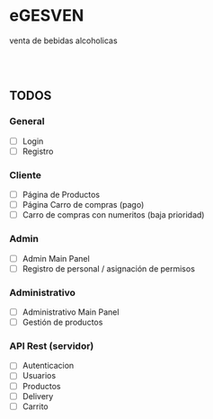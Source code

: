 # eGESVEN
venta de bebidas alcoholicas

<br>
<br>

## TODOS

### General
- [ ] Login
- [ ] Registro

### Cliente
- [ ] Página de Productos
- [ ] Página Carro de compras (pago)
- [ ] Carro de compras con numeritos (baja prioridad)

### Admin
- [ ] Admin Main Panel
- [ ] Registro de personal / asignación de permisos

### Administrativo
- [ ] Administrativo Main Panel
- [ ] Gestión de productos

### API Rest (servidor)
- [ ] Autenticacion
- [ ] Usuarios
- [ ] Productos
- [ ] Delivery
- [ ] Carrito
